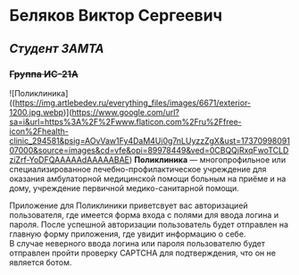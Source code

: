 # **Беляков Виктор Сергеевич**
## *Студент ЗАМТА*
### ~~Группа ИС-21А~~
![Поликлиника]((https://img.artlebedev.ru/everything_files/images/6671/exterior-1200.jpg.webp)](https://www.google.com/url?sa=i&url=https%3A%2F%2Fwww.flaticon.com%2Fru%2Ffree-icon%2Fhealth-clinic_294581&psig=AOvVaw1Fy4DaM4Ui0g7nLUyzzZgX&ust=1737099809107000&source=images&cd=vfe&opi=89978449&ved=0CBQQjRxqFwoTCLDziZrf-YoDFQAAAAAdAAAAABAE)
**Поликлиника** —  многопрофильное или специализированное лечебно-профилактическое учреждение для оказания амбулаторной медицинской помощи больным на приёме и на дому, учреждение первичной медико-санитарной помощи.

Приложение для Поликлиники приветсвует вас  авторизацией пользователя, 
где имеется форма входа с полями для ввода логина и пароля.
После успешной авторизации пользователь будет отправлен на главную форму приложения, где увидит информацию о себе.<br>
В случае неверного ввода логина или пароля пользователю будет отправлен пройти проверку CAPTCHA для подтверждения, что он не является ботом.
